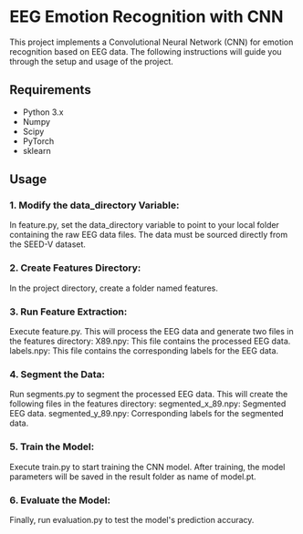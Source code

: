 # EEG Emotion Recognition with CNN
This project implements a Convolutional Neural Network (CNN) for emotion recognition based on EEG data. The following instructions will guide you through the setup and usage of the project.

## Requirements
- Python 3.x
- Numpy
- Scipy
- PyTorch
- sklearn

## Usage
### 1. Modify the data_directory Variable:
In feature.py, set the data_directory variable to point to your local folder containing the raw EEG data files.
The data must be sourced directly from the SEED-V dataset.
### 2. Create Features Directory:
In the project directory, create a folder named features.
### 3. Run Feature Extraction:
Execute feature.py. This will process the EEG data and generate two files in the features directory:
X89.npy: This file contains the processed EEG data.
labels.npy: This file contains the corresponding labels for the EEG data.
### 4. Segment the Data:
Run segments.py to segment the processed EEG data. This will create the following files in the features directory:
segmented_x_89.npy: Segmented EEG data.
segmented_y_89.npy: Corresponding labels for the segmented data.
### 5. Train the Model:
Execute train.py to start training the CNN model. After training, the model parameters will be saved in the result folder as name of model.pt.
### 6. Evaluate the Model:
Finally, run evaluation.py to test the model's prediction accuracy.